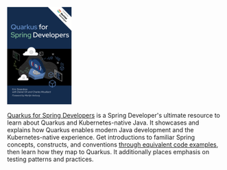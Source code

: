 <img src="../images/book_cover.png" width="150"/>

[Quarkus for Spring Developers](https://red.ht/quarkus-spring-devs) is a Spring Developer's ultimate resource to learn about Quarkus and Kubernetes-native Java. It showcases and explains how Quarkus enables modern Java development and the Kubernetes-native experience. Get introductions to familiar Spring concepts, constructs, and conventions [through equivalent code examples](https://github.com/quarkus-for-spring-developers/examples), then learn how they map to Quarkus. It additionally places emphasis on testing patterns and practices.
